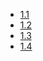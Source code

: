 * [1.1](https://github.com/Ech-blue/k8s_exercises/tree/master/log_output)
* [1.2](https://github.com/Ech-blue/k8s_exercises/tree/master/webserver)
* [1.3](https://github.com/Ech-blue/k8s_exercises/tree/master/log_output)
* [1.4](https://github.com/Ech-blue/k8s_exercises/tree/master/webserver)

